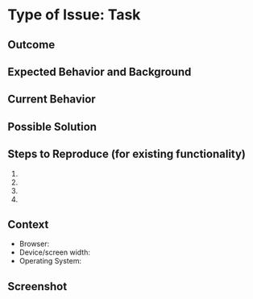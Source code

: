 <!--- Title format in Teamwork: Action-verb driven description of problem or feature. -->
# Type of Issue: Task
<!---
  - Epic: More than 24 potential hours of expected work OR more than three subtasks. See enhancement-request.md instead.
  - Enhancement: Less than 24 hours AND less than four subtasks. See enhancement-request.md instead.
  - Task: Small changes with minimal work. Typically less than 2 hours.
  - Bug: Something is broken. Either current functionality does not meet Client/Taoti/Adobe XD requirements or there is an actual 'bug' causing issues. See bug-report.md instead.
-->

## Outcome

<!-- This section MUST be filled out. If more than one goal, is either multiple tasks or an enhancement. -->

<!-- Describe the deliverable for this task? -->

<!--
  Examples:
  - Need to ease user access to tabbed content.
  - Client wants 
-->

## Expected Behavior and Background
<!--- If you're describing an existing pain-point, tell us what could make it easier. -->
<!--- If you're suggesting a change/improvement, tell us how it should work. Please provide screenshots below and/or Adobe XD references. -->

## Current Behavior
<!--- If suggesting a change/improvement, explain the difference from current behavior. -->

## Possible Solution
<!--- Not obligatory, but suggest a fix/reason for the bug, -->
<!--- or ideas how to implement the addition or change. -->

## Steps to Reproduce (for existing functionality)
<!--- Provide a link to a live example, or an unambiguous set of steps to -->
<!--- reproduce this bug. Include code to reproduce, if relevant. -->
1.
2.
3.
4.

## Context
<!--- Please note the context in which the bug was found. -->
* Browser:
* Device/screen width:
* Operating System:

## Screenshot
<!--- Screenshots of both before AND after should be provided, if available. -->
